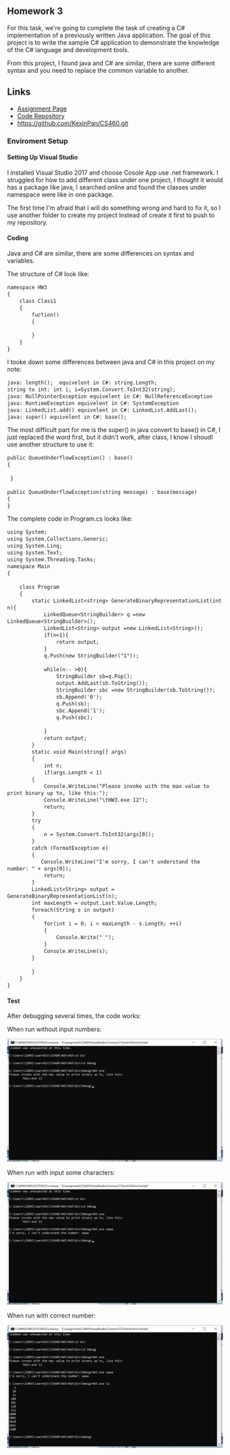 ## Homework 3

For this task, we're going to complete the task of creating a C# implementation of a previously written Java application. The goal of this project is to write the sample C# application to demonstrate the knowledge of the C# language and development tools.

From this project, I found java and C# are similar, there are some different syntax and you need to replace the common variable to another.


## Links

* [Assignment Page](http://www.wou.edu/~morses/classes/cs46x/assignments/HW3.html)
* [Code Repository](https://github.com/KexinPan/CS460/tree/master/HW3)
* https://github.com/KexinPan/CS460.git

### Enviroment Setup

#### Setting Up Visual Studio

I installed Visual Studio 2017 and choose Cosole App use .net framework. I struggled for how to add different class under one project, I thought it would has a package like java, I searched online and found the classes under namespace were like in one package.

The first time I'm afraid that I will do something wrong and hard to fix it, so I use another folder to create my project instead of create it first to push to my repository.

#### Coding

Java and C# are similar, there are some differences on syntax and variables.

The structure of C# look like:

```
namespace HW3
{
    class Class1
    {
        fuction()
        {

        }
    }
}

```
I tooke down some differences between java and C# in this project on my note:
```
java: length();  equivelent in C#: string.Length;
string to int: int i; i=System.Convert.ToInt32(string);
java: NullPointerException equivelent in C#: NullReferenceException
java: RuntimeException equivelent in C#: SystemException
java: LinkedList.add() equivelent in C#: LinkedList.AddLast();
java: super() equivelent in C#: base();

```
The most difficult part for me is the super() in java convert to base() in C#, I just replaced the word first, but it didn't work, after class, I know I shoudl use another structure to use it:
```
public QueueUnderflowException() : base()
{

 }

public QueueUnderflowException(string message) : base(message)
{
}
```

The complete code in Program.cs looks like:

```
using System;
using System.Collections.Generic;
using System.Linq;
using System.Text;
using System.Threading.Tasks;
namespace Main
{

    class Program
    {
        static LinkedList<string> GenerateBinaryRepresentationList(int n){
            LinkedQueue<StringBuilder> q =new LinkedQueue<StringBuilder>();
            LinkedList<String> output =new LinkedList<String>();
            if(n<1){
                return output;
            }
            q.Push(new StringBuilder("1"));

            while(n-- >0){
                StringBuilder sb=q.Pop();
                output.AddLast(sb.ToString());
                StringBuilder sbc =new StringBuilder(sb.ToString());
                sb.Append('0');
                q.Push(sb);
                sbc.Append('1');
                q.Push(sbc);

            }
            return output;
        }
        static void Main(string[] args)
        {
            int n;
            if(args.Length < 1)
        {
            Console.WriteLine("Please invoke with the max value to print binary up to, like this:");
            Console.WriteLine("\tHW3.exe 12");
            return;
        }
        try 
        {  
            n = System.Convert.ToInt32(args[0]);
        } 
        catch (FormatException e) 
        {
           Console.WriteLine("I'm sorry, I can't understand the number: " + args[0]);
            return;
        }
        LinkedList<String> output = GenerateBinaryRepresentationList(n);
        int maxLength = output.Last.Value.Length;
        foreach(String s in output)
        {
            for(int i = 0; i < maxLength - s.Length; ++i)
            {
                Console.Write(" ");
            }
            Console.WriteLine(s);
        }
           
        }
    }
}
```

#### Test

After debugging several times, the code works:

When run without input numbers:

![RunWithoutNumber](Code/RunWithoutNumber.jpg)

When run with input some characters:

![RunWithCharacter](Code/RunWithCharacter.jpg)

When run with correct number:

![RunSuccess](Code/RunSuccess.jpg)





